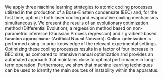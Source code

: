 We apply three machine learning strategies to atomic cooling processes utilized in the production of a Bose-Einstein condensate (BEC) and, for the first time, optimize both laser cooling and evaporative cooling mechanisms simultaneously. We present the results of an evolutionary optimization method (Differential Evolution), a regression method based on non-parametric inference (Gaussian Process regression) and a gradient-based function approximator (Artificial Neural Network). Online optimization is performed using no prior knowledge of the relevant experimental settings. Optimizing these cooling processes results in a factor of four increase in BEC size, as compared to intensive manual optimization and provides an automated approach that maintains close to optimal performance in long-term operation. Furthermore, we show that machine learning techniques can be used to identify the main sources of instability within the apparatus.

